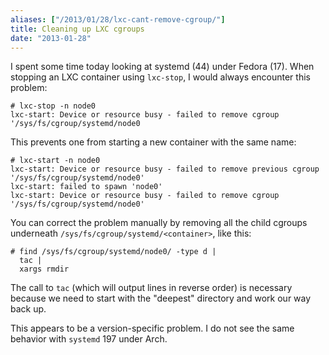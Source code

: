 ```yaml
---
aliases: ["/2013/01/28/lxc-cant-remove-cgroup/"]
title: Cleaning up LXC cgroups
date: "2013-01-28"
---
```


I spent some time today looking at systemd (44) under Fedora (17).
When stopping an LXC container using `lxc-stop`, I would always
encounter this problem:

    # lxc-stop -n node0
    lxc-start: Device or resource busy - failed to remove cgroup '/sys/fs/cgroup/systemd/node0

This prevents one from starting a new container with the same name:

    # lxc-start -n node0 
    lxc-start: Device or resource busy - failed to remove previous cgroup '/sys/fs/cgroup/systemd/node0'
    lxc-start: failed to spawn 'node0'
    lxc-start: Device or resource busy - failed to remove cgroup '/sys/fs/cgroup/systemd/node0'

You can correct the problem manually by removing all the child cgroups
underneath `/sys/fs/cgroup/systemd/<container>`, like this:

    # find /sys/fs/cgroup/systemd/node0/ -type d |
      tac |
      xargs rmdir

The call to `tac` (which will output lines in reverse order) is
necessary because we need to start with the "deepest" directory and
work our way back up. 

This appears to be a version-specific problem.  I do not see the same
behavior with `systemd` 197 under Arch.

